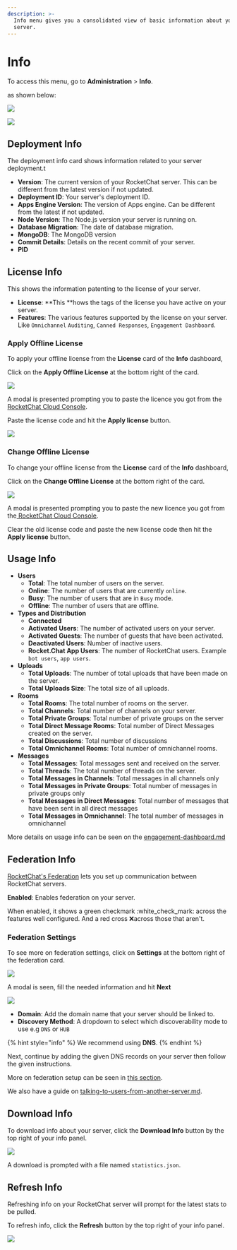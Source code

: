 ```yaml
---
description: >-
  Info menu gives you a consolidated view of basic information about your
  server.
---
```


# Info

To access this menu, go to **Administration** > **Info**.

as shown below:

![](<../../../.gitbook/assets/2021-11-20\_23-29-48 (1).png>)

![](<../../../.gitbook/assets/image (662).png>)

## Deployment Info

The deployment info card shows information related to your server deployment.t

* **Version**: The current version of your RocketChat server. This can be different from the latest version if not updated.
* **Deployment ID**: Your server's deployment ID.
* **Apps Engine Version**: The version of Apps engine. Can be different from the latest if not updated.
* **Node Version**: The Node.js version your server is running on.
* **Database Migration**: The date of database migration.
* **MongoDB**: The MongoDB version
* **Commit Details**: Details on the recent commit of your server.
* **PID**

## License Info

This shows the information patenting to the license of your server.

* **License**: **This **hows the tags of the license you have active on your server.
* **Features**: The various features supported by the license on your server. Like `Omnichannel` `Auditing`, `Canned Responses`, `Engagement Dashboard`.

### Apply Offline License

To apply your offline license from the **License** card of the **Info** dashboard,

Click on the **Apply Offline License** at the bottom right of the card.

![](<../../../.gitbook/assets/image (663).png>)

A modal is presented prompting you to paste the licence you got from the[ RocketChat Cloud Console](https://cloud.rocket.chat/home).

Paste the license code and hit the **Apply license** button.

![](<../../../.gitbook/assets/image (641).png>)

### Change Offline License

To change your offline license from the **License** card of the **Info** dashboard,

Click on the **Change Offline License** at the bottom right of the card.

![](<../../../.gitbook/assets/image (654).png>)

A modal is presented prompting you to paste the new licence you got from the[ RocketChat Cloud Console](https://cloud.rocket.chat/home).

Clear the old license code and paste the new license code then hit the **Apply license** button.

## Usage Info

* **Users**
  * **Total**: The total number of users on the server.
  * **Online**: The number of users that are currently `online`.
  * **Busy**: The number of users that are in `Busy` mode.
  * **Offline**: The number of users that are offline.
* **Types and Distribution**
  * **Connected**
  * **Activated Users**: The number of activated users on your server.
  * **Activated Guests**: The number of guests that have been activated.
  * **Deactivated Users**: Number of inactive users.
  * **Rocket.Chat App Users**: The number of RocketChat users. Example `bot users`, `app users`.
* **Uploads**
  * **Total Uploads**: The number of total uploads that have been made on the server.
  * **Total Uploads Size**: The total size of all uploads.
* **Rooms**
  * **Total Rooms**: The total number of rooms on the server.
  * **Total Channels**: Total number of channels on your server.
  * **Total Private Groups**: Total number of private groups on the server
  * **Total Direct Message Rooms**: Total number of Direct Messages created on the server.
  * **Total Discussions**: Total number of discussions
  * **Total Omnichannel Rooms**: Total number of omnichannel rooms.
* **Messages**
  * **Total Messages**: Total messages sent and received on the server.
  * **Total Threads**: The total number of threads on the server.
  * **Total Messages in Channels**: Total messages in all channels only
  * **Total Messages in Private Groups**: Total number of messages in private groups only
  * **Total Messages in Direct Messages**: Total number of messages that have been sent in all direct messages
  * **Total Messages in Omnichannel**: The total number of messages in omnichannel&#x20;

More details on usage info can be seen on the [engagement-dashboard.md](engagement-dashboard.md "mention")

## Federation Info

[RocketChat's Federation](../settings/federation.md#introduction) lets you set up communication between RocketChat servers.

**Enabled**: Enables federation on your server.

When enabled, it shows a green checkmark :white\_check\_mark: across the features well configured. And a red cross :x:across those that aren't.

### Federation Settings

To see more on federation settings, click on **Settings** at the bottom right of the federation card.

![](<../../../.gitbook/assets/image (666).png>)

A modal is seen, fill the needed information and hit **Next**

![](<../../../.gitbook/assets/image (653).png>)

* **Domain**: Add the domain name that your server should be linked to.
* **Discovery Method**: A dropdown to select which discoverability mode to use e.g `DNS` or `HUB`

{% hint style="info" %}
We recommend using **DNS**.
{% endhint %}

Next, continue by adding the given DNS records on your server then follow the given instructions.

More on federa**t**ion setup can be seen in [this section](../settings/federation.md).

We also have a guide on [talking-to-users-from-another-server.md](../../user-guides/talking-to-users-from-another-server.md "mention").

## Download Info

To download info about your server, click the **Download Info** button by the top right of your info panel.

![](<../../../.gitbook/assets/2021-11-20\_23-38-23 (1).png>)

A download is prompted with a file named `statistics.json`.

## Refresh Info

Refreshing info on your RocketChat server will prompt for the latest stats to be pulled.

To refresh info, click the **Refresh** button by the top right of your info panel.

![](../../../.gitbook/assets/2021-11-20\_23-42-35.png)
